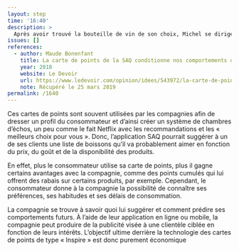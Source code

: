 ```yaml
---
layout: step
time: '16:40'
description: >
  Après avoir trouvé la bouteille de vin de son choix, Michel se dirige vers la caisse pour payer. Il se souvient qu’il possède une carte de points « inspire » et qu’il peut utiliser au moment de sa transaction au comptoir. Ainsi, il la sort de son portefeuille afin de la remettre à la caissière.
issues: []
references:
  - author: Maude Bonenfant
    title: La carte de points de la SAQ conditionne nos comportements d’achat
    year: 2018
    website: Le Devoir
    url: https://www.ledevoir.com/opinion/idees/543972/la-carte-de-points-de-la-saq-conditionne-nos-comportements-d-achat
    note: Récupéré le 25 mars 2019
permalink: /1640
---
```

Ces cartes de points sont souvent utilisées par les compagnies afin de dresser un profil du consommateur et d’ainsi créer un système de chambres d’échos, un peu comme le fait Netflix avec les recommandations et les « meilleurs choix pour vous ». Donc, l’application SAQ pourrait suggérer à un de ses clients une liste de boissons qu’il va probablement aimer en fonction du prix, du goût et de la disponibilité des produits.
 
En effet, plus le consommateur utilise sa carte de points, plus il gagne certains avantages avec la compagnie, comme des points cumulés qui lui offrent des rabais sur certains produits, par exemple. Cependant, le consommateur donne à la compagnie la possibilité de connaître ses préférences, ses habitudes et ses délais de consommation. 

La compagnie se trouve à savoir quoi lui suggérer et comment prédire ses comportements futurs. À l’aide de leur application en ligne ou mobile, la compagnie peut produire de la publicité visée à une clientèle ciblée en fonction de leurs intérêts. L’objectif ultime derrière la technologie des cartes de points de type « Inspire » est donc purement économique


